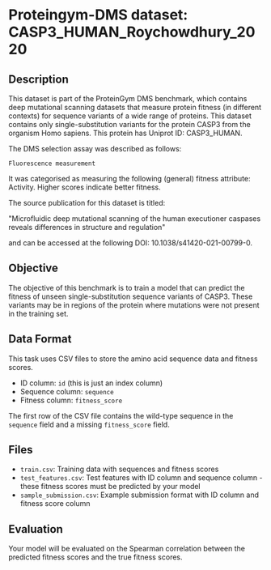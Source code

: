 
# Proteingym-DMS dataset: CASP3_HUMAN_Roychowdhury_2020

## Description

This dataset is part of the ProteinGym DMS benchmark, which contains deep mutational scanning datasets that measure
protein fitness (in different contexts) for sequence variants of a wide range of proteins. This dataset contains
only single-substitution variants for the protein CASP3 from the organism Homo sapiens. This protein has Uniprot ID: CASP3_HUMAN. 

The DMS selection assay was described as follows: 

    Fluorescence measurement

It was categorised as measuring the following (general) fitness attribute: Activity. Higher scores indicate better fitness.

The source publication for this dataset is titled: 

"Microfluidic deep mutational scanning of the human executioner caspases reveals differences in structure and regulation"

and can be accessed at the following DOI: 10.1038/s41420-021-00799-0.

## Objective

The objective of this benchmark is to train a model that can predict the fitness of unseen single-substitution sequence variants of CASP3.
These variants may be in regions of the protein where mutations were not present in the training set.

## Data Format

This task uses CSV files to store the amino acid sequence data and fitness scores.
- ID column: `id` (this is just an index column)
- Sequence column: `sequence`
- Fitness column: `fitness_score`

The first row of the CSV file contains the wild-type sequence in the `sequence` field and a missing `fitness_score` field.

## Files

- `train.csv`: Training data with sequences and fitness scores
- `test_features.csv`: Test features with ID column and sequence column - these fitness scores must be predicted by your model
- `sample_submission.csv`: Example submission format with ID column and fitness score column

## Evaluation

Your model will be evaluated on the Spearman correlation between the predicted fitness scores and the true fitness scores.
